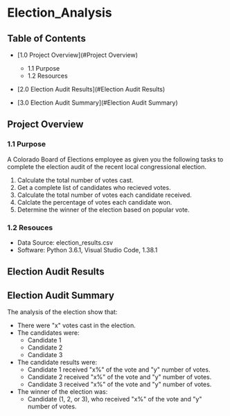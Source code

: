 # Election_Analysis

## Table of Contents
- [1.0 Project Overview](#Project Overview)
  * 1.1 Purpose
  * 1.2 Resources
- [2.0 Election Audit Results](#Election Audit Results)

- [3.0 Election Audit Summary](#Election Audit Summary)

<a name="Project Overview"></a>
## Project Overview
### 1.1 Purpose
A Colorado Board of Elections employee as given you the following tasks to complete the election audit of the recent local congressional election. 

1. Calculate the total number of votes cast.
2. Get a complete list of candidates who recieved votes.
3. Calculate the total number of votes each candidate received.
4. Calclate the percentage of votes each candidate won.
5. Determine the winner of the election based on popular vote.

### 1.2 Resouces
- Data Source: election_results.csv
- Software: Python 3.6.1, Visual Studio Code, 1.38.1

<a name="Election Audit Results"></a>
## Election Audit Results

<a name="Election Audit Summary"></a>
## Election Audit Summary
The analysis of the election show that:
- There were "x" votes cast in the election.
- The candidates were:
  - Candidate 1
  - Candidate 2
  - Candidate 3
- The candidate results were:
  - Candidate 1 received "x%" of the vote and "y" number of votes.
  - Candidate 2 received "x%" of the vote and "y" number of votes.
  - Candidate 3 received "x%" of the vote and "y" number of votes.
- The winner of the election was:
  - Candidate (1, 2, or 3), who received "x%" of the vote and "y" number of votes.
